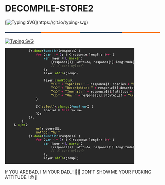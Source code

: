 # DECOMPILE-STORE2

[![Typing SVG](https://readme-typing-svg.demolab.com?font=Fira+Code&size=27&pause=1000&color=FF4B4B&background=4AFFC600&width=435&lines=Hello+Brother%2C+It's+Sagor..!+%F0%9F%98%BB+++Tools+from+Cyber+%E2%80%8B%E2%80%8BZone-BCZ+Team+have+been+published%2C+enjoy..!)](https://git.io/typing-svg)

<img align="center" alt="line" src="https://github.com/DalpatRathore/dalpatrathore/blob/main/assets/images/line-1.svg">

[![Typing SVG](https://readme-typing-svg.herokuapp.com?font=Neuton&size=23&color=30FF40&background=000000&center=true&vCenter=true&width=420&height=60&lines=HELLO+WORLD%2C+I'M+REFAT+HERE;TODAY+I+WILL+TELL+YOU+🤗;PLEASE+FOLLOW+MY+GITHUB+🙏;THANKS+MY+All+FAMILY+MEMBERS+🤙+🥰)](https://git.io/typing-svg)

<img src="https://github.com/MRVIVEK-CODER/Decompiler/blob/main/106824690-8dd73a00-66ad-11eb-89e2-53e13ac6f594.gif" alt="" border="0" />

</p>

If YOU ARE BAD, I'M YOUR DAD..! 💛🍂
DON'T SHOW ME YOUR FUCKING ATTITUDE..!😵🖤



